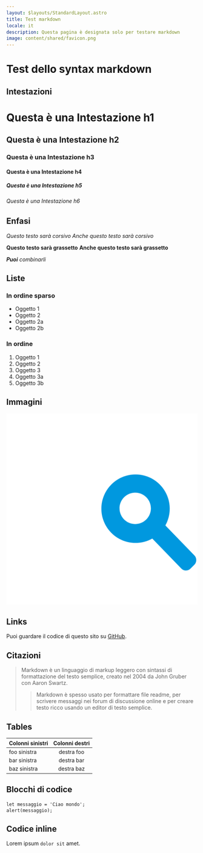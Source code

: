 ```yaml
---
layout: $layouts/StandardLayout.astro
title: Test markdown
locale: it
description: Questa pagina è designata solo per testare markdown
image: content/shared/favicon.png
---
```

# Test dello syntax markdown

## Intestazioni

# Questa è una Intestazione h1
## Questa è una Intestazione h2
### Questa è una Intestazione h3
#### Questa è una Intestazione h4
##### Questa è una Intestazione h5
###### Questa è una Intestazione h6

## Enfasi

*Questo testo sarà corsivo*
_Anche questo testo sarà corsivo_

**Questo testo sarà grassetto**
__Anche questo testo sarà grassetto__

_**Puoi** combinarli_

## Liste

### In ordine sparso

* Oggetto 1
* Oggetto 2
* Oggetto 2a
* Oggetto 2b

### In ordine

1. Oggetto 1
1. Oggetto 2
1. Oggetto 3
1. Oggetto 3a
1. Oggetto 3b

## Immagini

![Questo è un testo alternattivo.](/content/shared/favicon.png "Questa è un'immagina di esempio.")

## Links

Puoi guardare il codice di questo sito su [GitHub](https://github.com/hyblocker/headset.guide/).

## Citazioni

> Markdown è un linguaggio di markup leggero con sintassi di formattazione del testo semplice, creato nel 2004 da John Gruber con Aaron Swartz.
>
>> Markdown è spesso usato per formattare file readme, per scrivere messaggi nei forum di discussione online e per creare testo ricco usando un editor di testo semplice.

## Tables

| Colonni sinistri  | Colonni destri |
| ----------------- |:--------------:|
| foo sinistra      | destra foo     |
| bar sinistra      | destra bar     |
| baz sinistra      | destra baz     |

## Blocchi di codice

```
let messaggio = 'Ciao mondo';
alert(messaggio);
```

## Codice inline

Lorem ipsum `dolor sit` amet.
